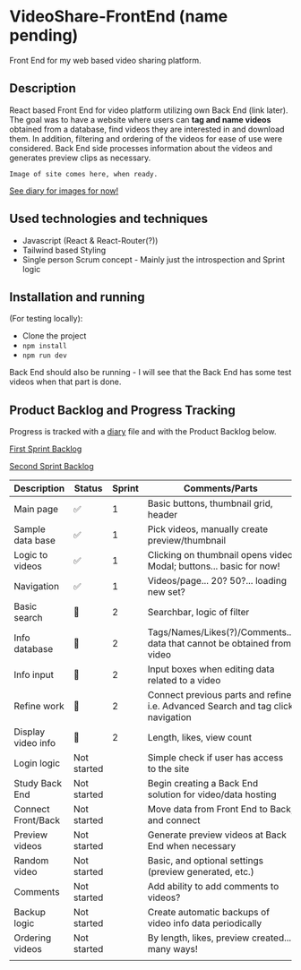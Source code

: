 # VideoShare-FrontEnd (name pending)
Front End for my web based video sharing platform.

## Description
React based Front End for video platform utilizing own Back End (link later). The goal was to have a website where users can **tag and name videos** obtained from a database, find videos they are interested in and download them. In addition, filtering and ordering of the videos for ease of use were considered. Back End side processes information about the videos and generates preview clips as necessary.

```Image of site comes here, when ready.```

[See diary for images for now!](./productionLog/diary.md)

## Used technologies and techniques

* Javascript (React & React-Router(?))
* Tailwind based Styling
* Single person Scrum concept - Mainly just the introspection and Sprint logic

## Installation and running 

(For testing locally):

- Clone the project
- `npm install`
- `npm run dev` 

Back End should also be running - I will see that the Back End has some test videos when that part is done.

## Product Backlog and Progress Tracking

Progress is tracked with a [diary](./productionLog/diary.md) file and with the Product Backlog below.

[First Sprint Backlog](https://trello.com/b/SSmLGpMc/videoshare-sprint-1)

[Second Sprint Backlog](https://trello.com/b/vmm60EgD/videoshare-sprint-2)

| Description        | Status      | Sprint | Comments/Parts                                                          |
|--------------------|-------------|--------|-------------------------------------------------------------------------|
| Main page          | ✅ | 1      | Basic buttons, thumbnail grid, header                                   |
| Sample data base   | ✅ | 1      | Pick videos, manually create preview/thumbnail                          |
| Logic to videos    | ✅ | 1      | Clicking on thumbnail opens video Modal; buttons... basic for now!      |
| Navigation         | ✅ | 1       | Videos/page... 20? 50?... loading new set?                              |
| Basic search       | 🔨 | 2       | Searchbar, logic of filter                                              |
| Info database      | 🔨 | 2      | Tags/Names/Likes(?)/Comments... data that cannot be obtained from video |
| Info input         | 🔨 | 2       | Input boxes when editing data related to a video                        |
| Refine work        | 🔨 | 2       | Connect previous parts and refine i.e. Advanced Search and tag click navigation                  |
| Display video info | 🔨 | 2       | Length, likes, view count                                               |
| Login logic        | Not started |        | Simple check if user has access to the site                             |
| Study Back End     | Not started |        | Begin creating a Back End solution for video/data hosting               |
| Connect Front/Back | Not started |        | Move data from Front End to Back, and connect                           |
| Preview videos     | Not started |        | Generate preview videos at Back End when necessary                      |
| Random video       | Not started |        | Basic, and optional settings (preview generated, etc.)                  |
| Comments           | Not started |        | Add ability to add comments to videos?                                  |
| Backup logic       | Not started |        | Create automatic backups of video info data periodically                |
| Ordering videos    | Not started |        | By length, likes, preview created... many ways!                         |
|                    |             |        |                                                                         |